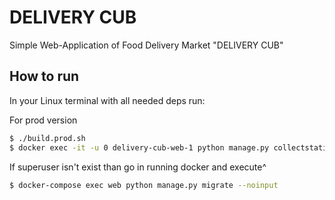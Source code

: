 # DELIVERY CUB

Simple Web-Application of Food Delivery Market "DELIVERY CUB"

## How to run

In your Linux terminal with all needed deps run:

For prod version

```bash
$ ./build.prod.sh
$ docker exec -it -u 0 delivery-cub-web-1 python manage.py collectstatic --no-input
```

If superuser isn't exist than go in running docker and execute^

```bash
$ docker-compose exec web python manage.py migrate --noinput
```
